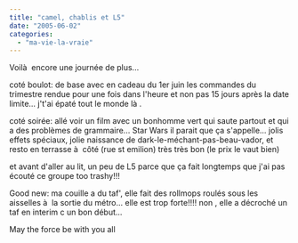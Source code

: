 ```yaml
---
title: "camel, chablis et L5"
date: "2005-06-02"
categories: 
  - "ma-vie-la-vraie"
---
```


Voilà  encore une journée de plus...

coté boulot: de base avec en cadeau du 1er juin les commandes du trimestre rendue pour une fois dans l'heure et non pas 15 jours après la date limite... j't'ai épaté tout le monde là .

coté soirée: allé voir un film avec un bonhomme vert qui saute partout et qui a des problèmes de grammaire... Star Wars il parait que ça s'appelle... jolis effets spéciaux, jolie naissance de dark-le-méchant-pas-beau-vador, et resto en terrasse à  côté (rue st emilion) très très bon (le prix le vaut bien)

et avant d'aller au lit, un peu de L5 parce que ça fait longtemps que j'ai pas écouté ce groupe too trashy!!!

Good new: ma couille a du taf', elle fait des rollmops roulés sous les aisselles à  la sortie du métro... elle est trop forte!!!! non , elle a décroché un taf en interim c un bon début...

May the force be with you all
